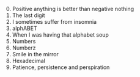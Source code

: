 0. Positive anything is better than negative nothing
1. The last digit
2. I sometimes suffer from insomnia
3. alphABET
4. When I was having that alphabet soup
5. Numbers
6. Numberz
7. Smile in the mirror
8. Hexadecimal
9. Patience, persistence and perspiration
